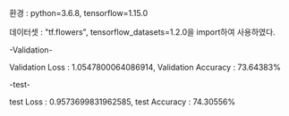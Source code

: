 환경 : python=3.6.8, tensorflow=1.15.0

데이터셋 : "tf.flowers", tensorflow_datasets=1.2.0을 import하여 사용하였다.


-Validation-

Validation Loss : 1.0547800064086914, Validation Accuracy : 73.64383%


-test-

test Loss : 0.9573699831962585, test Accuracy : 74.30556%
